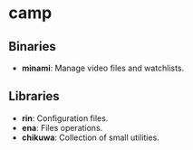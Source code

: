 # camp

## Binaries

* **minami**: Manage video files and watchlists.

## Libraries

* **rin**: Configuration files.
* **ena**: Files operations.
* **chikuwa**: Collection of small utilities.
